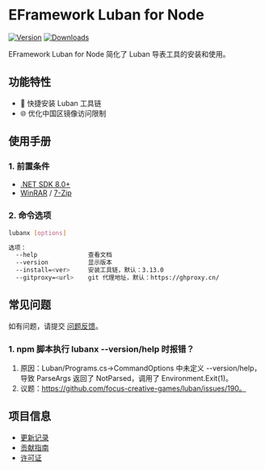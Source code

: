 # EFramework Luban for Node

[![Version](https://img.shields.io/npm/v/org.eframework.nod.lbx)](https://www.npmjs.com/package/org.eframework.nod.lbx)
[![Downloads](https://img.shields.io/npm/dm/org.eframework.nod.lbx)](https://www.npmjs.com/package/org.eframework.nod.lbx)  

EFramework Luban for Node 简化了 Luban 导表工具的安装和使用。

## 功能特性

- 🚀 快捷安装 Luban 工具链
- 🌐 优化中国区镜像访问限制

## 使用手册

### 1. 前置条件
- [.NET SDK 8.0+](https://dotnet.microsoft.com/zh-cn/download/dotnet/8.0)
- [WinRAR](https://www.win-rar.com/start.html?L=0) / [7-Zip](https://www.7-zip.org/)

### 2. 命令选项
```bash
lubanx [options]

选项：
  --help              查看文档
  --version           显示版本
  --install=<ver>     安装工具链，默认：3.13.0
  --gitproxy=<url>    git 代理地址，默认：https://ghproxy.cn/
```

## 常见问题

如有问题，请提交 [问题反馈](CONTRIBUTING.md#问题反馈)。

### 1. npm 脚本执行 lubanx --version/help 时报错？
1. 原因：Luban/Programs.cs->CommandOptions 中未定义 --version/help，导致 ParseArgs 返回了 NotParsed，调用了 Environment.Exit(1)。
2. 议题：https://github.com/focus-creative-games/luban/issues/190。

## 项目信息

- [更新记录](CHANGELOG.md)
- [贡献指南](CONTRIBUTING.md)
- [许可证](LICENSE)
